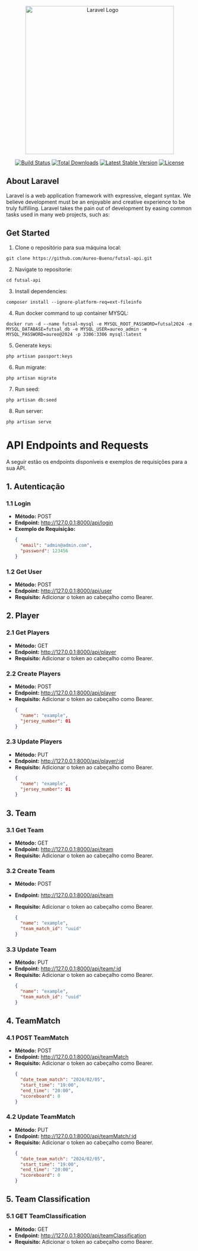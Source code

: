 <p align="center"><a href="https://laravel.com" target="_blank"><img src="https://raw.githubusercontent.com/laravel/art/master/logo-lockup/5%20SVG/2%20CMYK/1%20Full%20Color/laravel-logolockup-cmyk-red.svg" width="400" alt="Laravel Logo"></a></p>

<p align="center">
<a href="https://github.com/laravel/framework/actions"><img src="https://github.com/laravel/framework/workflows/tests/badge.svg" alt="Build Status"></a>
<a href="https://packagist.org/packages/laravel/framework"><img src="https://img.shields.io/packagist/dt/laravel/framework" alt="Total Downloads"></a>
<a href="https://packagist.org/packages/laravel/framework"><img src="https://img.shields.io/packagist/v/laravel/framework" alt="Latest Stable Version"></a>
<a href="https://packagist.org/packages/laravel/framework"><img src="https://img.shields.io/packagist/l/laravel/framework" alt="License"></a>
</p>

## About Laravel

Laravel is a web application framework with expressive, elegant syntax. We believe development must be an enjoyable and creative experience to be truly fulfilling. Laravel takes the pain out of development by easing common tasks used in many web projects, such as:

## Get Started

1. Clone o repositório para sua máquina local:

```
git clone https://github.com/Aureo-Bueno/futsal-api.git
```

2. Navigate to repositorie:

```
cd futsal-api
```

3. Install dependencies:

```
composer install --ignore-platform-req=ext-fileinfo
```

4. Run docker command to up container MYSQL:

```
docker run -d --name futsal-mysql -e MYSQL_ROOT_PASSWORD=futsal2024 -e MYSQL_DATABASE=futsal_db -e MYSQL_USER=aureo_admin -e MYSQL_PASSWORD=aureo@2024 -p 3306:3306 mysql:latest
```

5. Generate keys:

```
php artisan passport:keys
```

6. Run migrate:

```
php artisan migrate
```

7. Run seed:

```
php artisan db:seed
```

8. Run server:

```
php artisan serve
```

# API Endpoints and Requests

A seguir estão os endpoints disponíveis e exemplos de requisições para a sua API.

## 1. Autenticação

### 1.1 Login

- **Método:** POST
- **Endpoint:** http://127.0.0.1:8000/api/login
- **Exemplo de Requisição:**
  ```json
  {
    "email": "admin@admin.com",
    "password": 123456
  }
  ```

### 1.2 Get User

- **Método:** POST
- **Endpoint:** http://127.0.0.1:8000/api/user
- **Requisito:** Adicionar o token ao cabeçalho como Bearer.

## 2. Player

### 2.1 Get Players

- **Método:** GET
- **Endpoint:** http://127.0.0.1:8000/api/player
- **Requisito:** Adicionar o token ao cabeçalho como Bearer.

### 2.2 Create Players

- **Método:** POST
- **Endpoint:** http://127.0.0.1:8000/api/player
- **Requisito:** Adicionar o token ao cabeçalho como Bearer.
  ```json
  {
    "name": "example",
    "jersey_number": 01
  }
  ```

### 2.3 Update Players

- **Método:** PUT
- **Endpoint:** http://127.0.0.1:8000/api/player/:id
- **Requisito:** Adicionar o token ao cabeçalho como Bearer.
  ```json
  {
    "name": "example",
    "jersey_number": 01
  }
  ```

## 3. Team

### 3.1 Get Team

- **Método:** GET
- **Endpoint:** http://127.0.0.1:8000/api/team
- **Requisito:** Adicionar o token ao cabeçalho como Bearer.

### 3.2 Create Team

- **Método:** POST
- **Endpoint:** http://127.0.0.1:8000/api/team
- **Requisito:** Adicionar o token ao cabeçalho como Bearer.

  ```json
  {
    "name": "example",
    "team_match_id": "uuid"
  }
  ```

### 3.3 Update Team

- **Método:** PUT
- **Endpoint:** http://127.0.0.1:8000/api/team/:id
- **Requisito:** Adicionar o token ao cabeçalho como Bearer.
  ```json
  {
    "name": "example",
    "team_match_id": "uuid"
  }
  ```

## 4. TeamMatch

### 4.1 POST TeamMatch

- **Método:** POST
- **Endpoint:** http://127.0.0.1:8000/api/teamMatch
- **Requisito:** Adicionar o token ao cabeçalho como Bearer.
  ```json
  {
    "date_team_match": "2024/02/05",
    "start_time": "19:00",
    "end_time": "20:00",
    "scoreboard": 0
  }
  ```

### 4.2 Update TeamMatch

- **Método:** PUT
- **Endpoint:** http://127.0.0.1:8000/api/teamMatch/:id
- **Requisito:** Adicionar o token ao cabeçalho como Bearer.
  ```json
  {
    "date_team_match": "2024/02/05",
    "start_time": "19:00",
    "end_time": "20:00",
    "scoreboard": 0
  }
  ```
  
## 5. Team Classification

### 5.1 GET TeamClassification

- **Método:** GET
- **Endpoint:** http://127.0.0.1:8000/api/teamClassification
- **Requisito:** Adicionar o token ao cabeçalho como Bearer.
